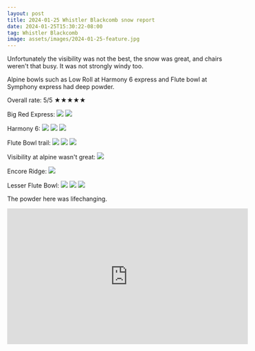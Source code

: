 ```yaml
---
layout: post
title: 2024-01-25 Whistler Blackcomb snow report
date: 2024-01-25T15:30:22-08:00
tag: Whistler Blackcomb
image: assets/images/2024-01-25-feature.jpg
---
```

Unfortunately the visibility was not the best, the snow was great, and chairs weren't that busy. It was not strongly windy too.

Alpine bowls such as Low Roll at Harmony 6 express and Flute bowl at Symphony express had deep powder.

Overall rate: 5/5 ★★★★★

Big Red Express:
![](/assets/images/2024-01-25-big-red-express.jpg)
![](/assets/images/2024-01-25-big-red-express-2.jpg)

Harmony 6:
![](/assets/images/2024-01-25-harmony-6.jpg)
![](/assets/images/2024-01-25-harmony-6-2.jpg)
![](/assets/images/2024-01-25-harmony-6-3.jpg)

Flute Bowl trail:
![](/assets/images/2024-01-25-flute-bowl-trail.jpg)
![](/assets/images/2024-01-25-flute-bowl-trail-2.jpg)
![](/assets/images/2024-01-25-flute-bowl-trail-3.jpg)

Visibility at alpine wasn't great:
![](/assets/images/2024-01-25-visibility.jpg)

Encore Ridge:
![](/assets/images/2024-01-25-encore-ridge.jpg)

Lesser Flute Bowl:
![](/assets/images/2024-01-25-lesser-flute-bowl.jpg)
![](/assets/images/2024-01-25-lesser-flute-bowl-2.jpg)
![](/assets/images/2024-01-25-lesser-flute-bowl-3.jpg)

The powder here was lifechanging.

<iframe width="560" height="315" src="https://www.youtube.com/embed/QxJt6kE41Q8?si=UsjogY0opGAxlQb4" title="YouTube video player" frameborder="0" allow="accelerometer; autoplay; clipboard-write; encrypted-media; gyroscope; picture-in-picture; web-share" allowfullscreen></iframe>

